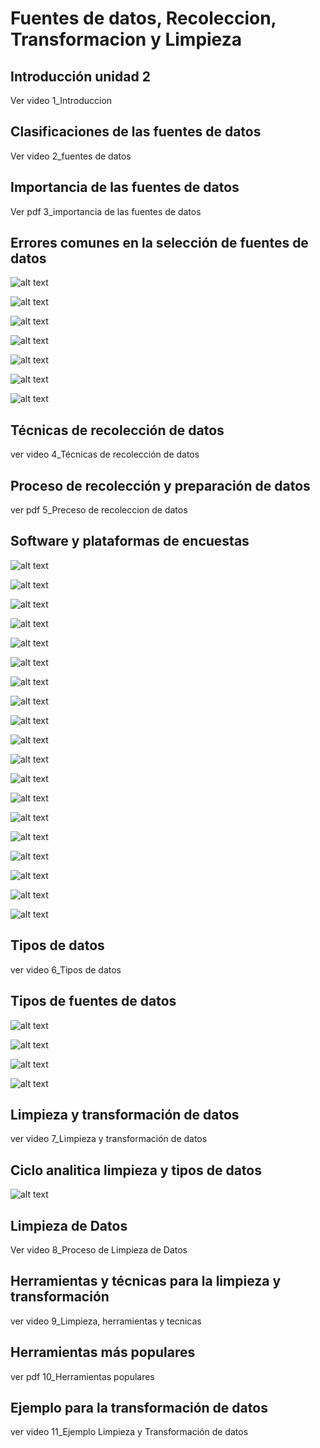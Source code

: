 # Fuentes de datos, Recoleccion, Transformacion y Limpieza

## Introducción unidad 2

Ver video 1_Introduccion

## Clasificaciones de las fuentes de datos

Ver video 2_fuentes de datos

## Importancia de las fuentes de datos

Ver pdf 3_importancia de las fuentes de datos

## Errores comunes en la selección de fuentes de datos

![alt text](image-90.png)

![alt text](image-91.png)

![alt text](image-92.png)

![alt text](image-93.png)

![alt text](image-94.png)

![alt text](image-95.png)

![alt text](image-96.png)

## Técnicas de recolección de datos

ver video 4_Técnicas de recolección de datos

## Proceso de recolección y preparación de datos

ver pdf 5_Preceso de recoleccion de datos

## Software y plataformas de encuestas

![alt text](image-97.png)

![alt text](image-98.png)

![alt text](image-99.png)

![alt text](image-100.png)

![alt text](image-101.png)

![alt text](image-102.png)

![alt text](image-103.png)

![alt text](image-104.png)

![alt text](image-105.png)

![alt text](image-106.png)

![alt text](image-107.png)

![alt text](image-108.png)

![alt text](image-109.png)

![alt text](image-110.png)

![alt text](image-111.png)

![alt text](image-112.png)

![alt text](image-113.png)

![alt text](image-114.png)

![alt text](image-115.png)

## Tipos de datos

ver video 6_Tipos de datos

## Tipos de fuentes de datos

![alt text](image-116.png)

![alt text](image-118.png)

![alt text](image-119.png)

![alt text](image-120.png)

## Limpieza y transformación de datos

ver video 7_Limpieza y transformación de datos

## Ciclo analitica limpieza y tipos de datos

![alt text](image-121.png)

## Limpieza de Datos

Ver video 8_Proceso de Limpieza de Datos

## Herramientas y técnicas para la limpieza y transformación

ver video 9_Limpieza, herramientas y tecnicas

## Herramientas más populares

ver pdf 10_Herramientas populares

## Ejemplo para la transformación de datos

ver video 11_Ejemplo Limpieza y Transformación de datos
